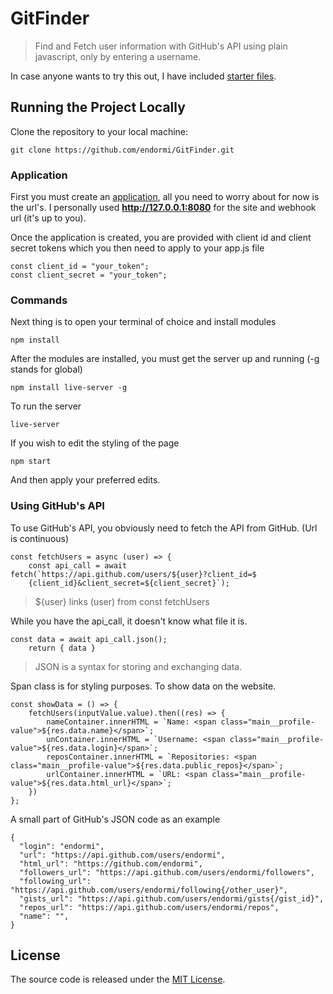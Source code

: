 # GitFinder

> Find and Fetch user information with GitHub's API using plain javascript, only by entering a username.

In case anyone wants to try this out, I have included [starter files](https://drive.google.com/drive/u/1/folders/1PbUk0TxQEOiw9m5dJQeg6IoRfXkm7moD).

## Running the Project Locally

Clone the repository to your local machine:

```
git clone https://github.com/endormi/GitFinder.git
```

### Application

First you must create an [application](https://github.com/settings/apps), all you need to worry about for now is the url's. I personally used **http://127.0.0.1:8080** for the site and webhook url (it's up to you).

Once the application is created, you are provided with client id and client secret tokens which you then need to apply to your app.js file

```
const client_id = "your_token";
const client_secret = "your_token";
```

### Commands

Next thing is to open your terminal of choice and install modules

```
npm install
```

After the modules are installed, you must get the server up and running (-g stands for global)

```
npm install live-server -g
```

To run the server 

```
live-server
```

If you wish to edit the styling of the page

```
npm start
```

And then apply your preferred edits.

### Using GitHub's API

To use GitHub's API, you obviously need to fetch the API from GitHub. (Url is continuous)

```
const fetchUsers = async (user) => {
    const api_call = await fetch(`https://api.github.com/users/${user}?client_id=$
    {client_id}&client_secret=${client_secret}`);
```

> ${user} links (user) from const fetchUsers

While you have the api_call, it doesn't know what file it is.

```
const data = await api_call.json();
    return { data }
```

> JSON is a syntax for storing and exchanging data.

Span class is for styling purposes. To show data on the website.

```
const showData = () => {
    fetchUsers(inputValue.value).then((res) => {
        nameContainer.innerHTML = `Name: <span class="main__profile-value">${res.data.name}</span>`;
        unContainer.innerHTML = `Username: <span class="main__profile-value">${res.data.login}</span>`;
        reposContainer.innerHTML = `Repositories: <span class="main__profile-value">${res.data.public_repos}</span>`;
        urlContainer.innerHTML = `URL: <span class="main__profile-value">${res.data.html_url}</span>`;
    })
};
```

A small part of GitHub's JSON code as an example

``` 
{
  "login": "endormi",
  "url": "https://api.github.com/users/endormi",
  "html_url": "https://github.com/endormi",
  "followers_url": "https://api.github.com/users/endormi/followers",
  "following_url": "https://api.github.com/users/endormi/following{/other_user}",
  "gists_url": "https://api.github.com/users/endormi/gists{/gist_id}",
  "repos_url": "https://api.github.com/users/endormi/repos",
  "name": "",
}
```

## License

The source code is released under the [MIT License](https://github.com/endormi/GitFinder/blob/master/LICENSE).